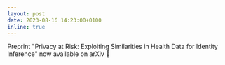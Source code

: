 ```yaml
---
layout: post
date: 2023-08-16 14:23:00+0100
inline: true
---
```


Preprint "Privacy at Risk: Exploiting Similarities in Health Data for Identity Inference" now available on arXiv 🎉 